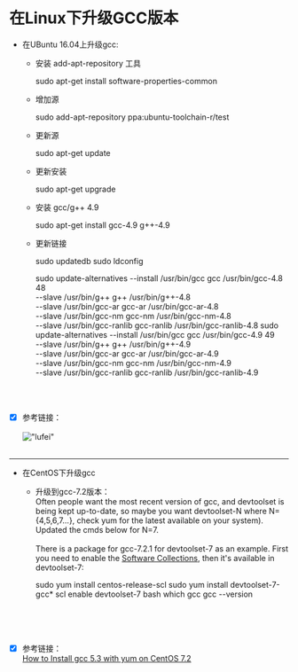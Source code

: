 在Linux下升级GCC版本
===========
* 在UBuntu 16.04上升级gcc:
	* 安装 add-apt-repository 工具

        sudo apt-get install software-properties-common

	* 增加源

        sudo add-apt-repository ppa:ubuntu-toolchain-r/test

	* 更新源

        sudo apt-get update

	* 更新安装

        sudo apt-get upgrade

	* 安装 gcc/g++ 4.9

        sudo apt-get install gcc-4.9 g++-4.9

	* 更新链接

        sudo updatedb
        sudo ldconfig

        sudo update-alternatives --install /usr/bin/gcc gcc /usr/bin/gcc-4.8 48 \
 --slave /usr/bin/g++ g++ /usr/bin/g++-4.8 \
 --slave /usr/bin/gcc-ar gcc-ar /usr/bin/gcc-ar-4.8 \
 --slave /usr/bin/gcc-nm gcc-nm /usr/bin/gcc-nm-4.8 \
 --slave /usr/bin/gcc-ranlib gcc-ranlib /usr/bin/gcc-ranlib-4.8
        sudo update-alternatives --install /usr/bin/gcc gcc /usr/bin/gcc-4.9 49 \
 --slave /usr/bin/g++ g++ /usr/bin/g++-4.9 \
 --slave /usr/bin/gcc-ar gcc-ar /usr/bin/gcc-ar-4.9 \
 --slave /usr/bin/gcc-nm gcc-nm /usr/bin/gcc-nm-4.9 \
 --slave /usr/bin/gcc-ranlib gcc-ranlib /usr/bin/gcc-ranlib-4.9

<br /><br />
* [x] 参考链接：<br />
[](https://blog.csdn.net/Watson2016/article/details/52415429)<br />
!["lufei"](https://github.com/tycao/tycao.github.io/blob/master/src/lufei.jpg "lufei")<br /><br />
*****

* 在CentOS下升级gcc
	* 升级到gcc-7.2版本：<br />
Often people want the most recent version of gcc, and devtoolset is being kept up-to-date, so maybe you want devtoolset-N where N={4,5,6,7...}, check yum for the latest available on your system). Updated the cmds below for N=7.
<br /><br />
There is a package for gcc-7.2.1 for devtoolset-7 as an example. First you need to enable the [Software Collections](https://www.softwarecollections.org/en/scls/rhscl/devtoolset-4/), then it's available in devtoolset-7:

        sudo yum install centos-release-scl
        sudo yum install devtoolset-7-gcc*
		scl enable devtoolset-7 bash
		which gcc
		gcc --version


<br /><br /><br />
* [x] 参考链接：<br />
[How to Install gcc 5.3 with yum on CentOS 7.2](https://stackoverflow.com/questions/36327805/how-to-install-gcc-5-3-with-yum-on-centos-7-2)<br />